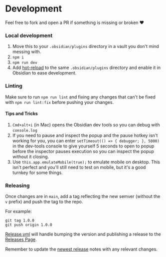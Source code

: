# Development

Feel free to fork and open a PR if something is missing or broken :heart:

### Local development

1. Move this to your `.obsidian/plugins` directory in a vault you don't mind messing with.
1. `npm i`
1. `npm run dev`
1. Add [hot-reload](https://github.com/pjeby/hot-reload) to the same `.obsidian/plugins` directory and enable it in Obsidian to ease development.

### Linting

Make sure to run `npm run lint` and fixing any changes that can't be fixed with `npm run lint:fix` before pushing your changes.

#### Tips and Tricks
1. `Cmd+alt+i` (in Mac) opens the Obsidian dev tools so you can debug with `console.log`
1. If you need to pause and inspect the popup and the pause hotkey isn't working for you, you can enter `setTimeout(() => { debugger; }, 5000)` in the dev-tools console to give yourself 5 seconds to open to popup before the inspector pauses execution so you can inspect the popup without it closing.
1. Use `this.app.emulateMobile(true);` to emulate mobile on desktop. This isn't perfect and you'll still need to test on mobile, but it's a good turnkey for some things.

### Releasing

Once changes are in `main`, add a tag reflecting the new semver (without the `v` prefix) and push the tag to the repo.

For example:

```
git tag 1.0.0
git push origin 1.0.0
```

[Release.yml](./.github/workflows/release.yml) will handle bumping the version and publishing a release to the [Releases Page](https://github.com/Ebonsignori/obsidian-auto-journal/releases).

Remember to update the [newest release](https://github.com/Ebonsignori/obsidian-auto-journal/releases) notes with any relevant changes.
